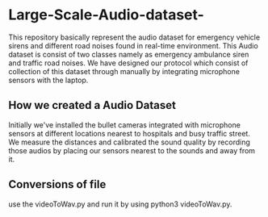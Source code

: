 # Large-Scale-Audio-dataset-
This repository basically represent the  audio dataset for emergency vehicle sirens and different road noises found in real-time environment.  This Audio dataset is consist of  two classes namely as emergency ambulance siren and traffic road noises. We have designed our protocol which consist of collection of this dataset through manually by integrating  microphone sensors with the laptop. 


## How we created a Audio Dataset

Initially we've installed the bullet cameras integrated with microphone sensors at different locations nearest to hospitals and busy traffic street. We measure the distances and calibrated the sound quality by recording those audios by placing our sensors nearest to the sounds and away from it. 

## Conversions of file
use the videoToWav.py and run it by using python3 videoToWav.py.
